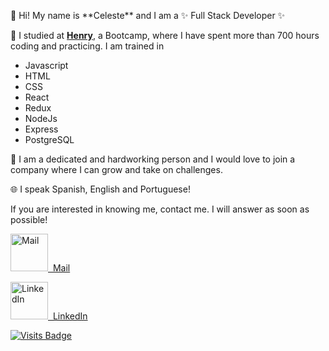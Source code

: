 <!---
celestedubini/celestedubini is a ✨ special ✨ repository because its `README.md` (this file) appears on your GitHub profile.
You can click the Preview link to take a look at your changes.
--->


<p>👋 Hi! My name is **Celeste** and I am a ✨ Full Stack Developer	✨</p>

🚀 I studied at **[Henry](https://www.soyhenry.com/)**, a Bootcamp, where I have spent more than 700 hours coding and practicing.
I am trained in 
* Javascript
* HTML
* CSS
* React
* Redux
* NodeJs
* Express
* PostgreSQL
<p>🤩 I am a dedicated and hardworking person and I would love to join a company where I can grow and take on challenges.</p>

<p>🌐 I speak Spanish, English and Portuguese!</p>

If you are interested in knowing me, contact me. I will answer as soon as possible!
<p><a href="mailto:celestedubini@hotmail.com"><img width="60px" height="60px" src="https://cdn.icon-icons.com/icons2/17/PNG/256/gmail_mail_2217.png" alt="Mail">&nbsp;&nbsp;Mail<p>
<p><a href="https://www.linkedin.com/in/maria-celeste-dubini/?locale=en_US"><img width="60px" height="60px" src="https://cdn.icon-icons.com/icons2/2037/PNG/512/in_linked_linkedin_media_social_icon_124259.png" alt="LinkedIn">&nbsp;&nbsp;LinkedIn </p>

<!---![Github stats](https://github-readme-stats.vercel.app/api?username=celestedubini&theme=omni&show_icons=true) --->

[![Visits Badge](https://badges.pufler.dev/visits/celestedubini/celestedubini)](https://badges.pufler.dev)


